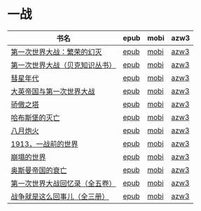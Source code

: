 # 一战

| 书名 | epub | mobi | azw3 |
| --- | --- | --- | --- |
| [第一次世界大战：繁荣的幻灭](http://ct.dalanmei.com/f/31084289-572112113-31c25c) | [epub](http://ct.dalanmei.com/f/31084289-572112113-31c25c) | [mobi](http://ct.dalanmei.com/f/31084289-571724931-eeb21c) | [azw3](http://ct.dalanmei.com/f/31084289-572115906-6b999f) |
| [第一次世界大战（贝克知识丛书）](http://ct.dalanmei.com/f/31084289-572117369-088e8c) | [epub](http://ct.dalanmei.com/f/31084289-572117369-088e8c) | [mobi](http://ct.dalanmei.com/f/31084289-571653769-466da4) | [azw3](http://ct.dalanmei.com/f/31084289-572179788-90dce3) |
| [彗星年代](http://ct.dalanmei.com/f/31084289-572131098-b4b8bb) | [epub](http://ct.dalanmei.com/f/31084289-572131098-b4b8bb) | [mobi](http://ct.dalanmei.com/f/31084289-571623321-467b69) | [azw3](http://ct.dalanmei.com/f/31084289-572190809-59d793) |
| [大英帝国与第一次世界大战](http://ct.dalanmei.com/f/31084289-571858195-61a0b7) | [epub](http://ct.dalanmei.com/f/31084289-571858195-61a0b7) | [mobi](http://ct.dalanmei.com/f/31084289-571550999-ea06ba) | [azw3](http://ct.dalanmei.com/f/31084289-572201995-3bcc0a) |
| [骄傲之塔](http://ct.dalanmei.com/f/31084289-571905077-2765a7) | [epub](http://ct.dalanmei.com/f/31084289-571905077-2765a7) | [mobi](http://ct.dalanmei.com/f/31084289-571555454-e3325a) | [azw3](http://ct.dalanmei.com/f/31084289-572202936-00325c) |
| [哈布斯堡的灭亡](http://ct.dalanmei.com/f/31084289-571736568-fa790b) | [epub](http://ct.dalanmei.com/f/31084289-571736568-fa790b) | [mobi](http://ct.dalanmei.com/f/31084289-571606091-1cf2b2) | [azw3](http://ct.dalanmei.com/f/31084289-571914947-12eafd) |
| [八月炮火](http://ct.dalanmei.com/f/31084289-571884033-2820d2) | [epub](http://ct.dalanmei.com/f/31084289-571884033-2820d2) | [mobi](http://ct.dalanmei.com/f/31084289-571553299-9aad2b) | [azw3](http://ct.dalanmei.com/f/31084289-572069698-be2b88) |
| [1913，一战前的世界](http://ct.dalanmei.com/f/31084289-571732670-fd87e9) | [epub](http://ct.dalanmei.com/f/31084289-571732670-fd87e9) | [mobi](http://ct.dalanmei.com/f/31084289-571586451-04eeb4) | [azw3](http://ct.dalanmei.com/f/31084289-571844702-231f5f) |
| [崩塌的世界](http://ct.dalanmei.com/f/31084289-571778342-93694e) | [epub](http://ct.dalanmei.com/f/31084289-571778342-93694e) | [mobi](http://ct.dalanmei.com/f/31084289-571517670-7c0cf9) | [azw3](http://ct.dalanmei.com/f/31084289-571877271-148ece) |
| [奥斯曼帝国的衰亡](http://ct.dalanmei.com/f/31084289-571784173-f4a383) | [epub](http://ct.dalanmei.com/f/31084289-571784173-f4a383) | [mobi](http://ct.dalanmei.com/f/31084289-571433371-8c2e7d) | [azw3](http://ct.dalanmei.com/f/31084289-571884850-f898dc) |
| [第一次世界大战回忆录（全五卷）](http://ct.dalanmei.com/f/31084289-571790725-7661dc) | [epub](http://ct.dalanmei.com/f/31084289-571790725-7661dc) | [mobi](http://ct.dalanmei.com/f/31084289-571457639-79e29b) | [azw3](http://ct.dalanmei.com/f/31084289-571898022-ed069a) |
| [战争就是这么回事儿（全三册）](http://ct.dalanmei.com/f/31084289-571791846-5aee0a) | [epub](http://ct.dalanmei.com/f/31084289-571791846-5aee0a) | [mobi](http://ct.dalanmei.com/f/31084289-571458618-137f32) | [azw3](http://ct.dalanmei.com/f/31084289-571901759-58c6d0) |
